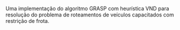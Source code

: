 Uma implementação do algoritmo GRASP com heurística VND para resolução do problema de roteamentos de veículos capacitados com restrição de frota.
